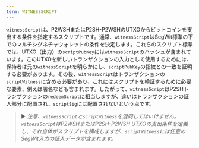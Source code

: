 ```yaml
---
term: WITNESSSCRIPT
---
```


`witnessScript`は、P2WSHまたはP2SH-P2WSHのUTXOからビットコインを支出する条件を指定するスクリプトです。通常、`witnessScript`はSegWit標準の下でのマルチシグネチャウォレットの条件を決定します。これらのスクリプト標準では、UTXO（出力）の`scriptPubKey`には`witnessScript`のハッシュが含まれています。このUTXOを新しいトランザクションの入力として使用するためには、保持者は元の`witnessScript`を明らかにし、`scriptPubKey`の指紋との一致を証明する必要があります。その後、`witnessScript`はトランザクションの`scriptWitness`に含める必要があり、これにはスクリプトを検証するために必要な要素、例えば署名なども含まれます。したがって、`witnessScript`はP2SHトランザクションの`redeemScript`に相当しますが、違いはトランザクションの証人部分に配置され、`scriptSig`には配置されないという点です。

> ► *注意、`witnessScript`と`scriptWitness`を混同してはいけません。`witnessScript`はP2WSHまたはP2SH-P2WSH UTXOの支出条件を定義し、それ自体がスクリプトを構成しますが、`scriptWitness`には任意のSegWit入力の証人データが含まれます。*